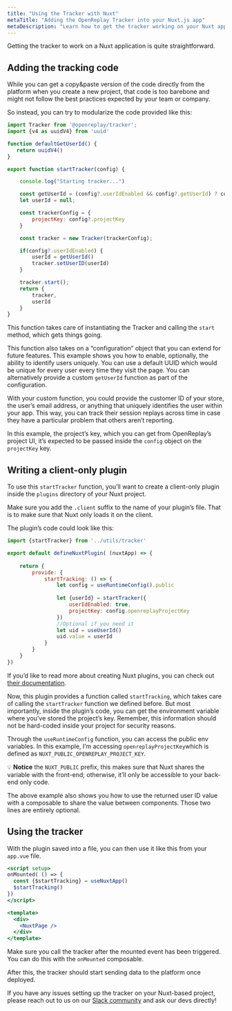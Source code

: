 ```yaml
---
title: "Using the Tracker with Nuxt"
metaTitle: "Adding the OpenReplay Tracker into your Nuxt.js app"
metaDescription: "Learn how to get the tracker working on your Nuxt application"
---
```

Getting the tracker to work on a Nuxt application is quite straightforward. 

## Adding the tracking code

While you can get a copy&paste version of the code directly from the platform when you create a new project, that code is too barebone and might not follow the best practices expected by your team or company.

So instead, you can try to modularize the code provided like this:

```jsx
import Tracker from '@openreplay/tracker';
import {v4 as uuidV4} from 'uuid'

function defaultGetUserId() {
   return uuidV4() 
}

export function startTracker(config) {

    console.log("Starting tracker...")

    const getUserId = (config?.userIdEnabled && config?.getUserId) ? config.getUserId : defaultGetUserId
    let userId = null;

    const trackerConfig = {
        projectKey: config?.projectKey
    }

    const tracker = new Tracker(trackerConfig);

    if(config?.userIdEnabled) {
        userId = getUserId()
        tracker.setUserID(userId)
    }

    tracker.start();
    return {
        tracker,
        userId
    }
}
```

This function takes care of instantiating the Tracker and calling the `start` method, which gets things going.

This function also takes on a “configuration” object that you can extend for future features. This example shows you how to enable, optionally, the ability to identify users uniquely. You can use a default UUID which would be unique for every user every time they visit the page. You can alternatively provide a custom `getUserId` function as part of the configuration. 

With your custom function, you could provide the customer ID of your store, the user’s email address, or anything that uniquely identifies the user within your app. This way, you can track their session replays across time in case they have a particular problem that others aren’t reporting.

In this example, the project’s key, which you can get from OpenReplay’s project UI, it’s expected to be passed inside the `config` object on the `projectKey` key.

## Writing a client-only plugin

To use this `startTracker` function, you’ll want to create a client-only plugin inside the `plugins` directory of your Nuxt project.

Make sure you add the `.client` suffix to the name of your plugin’s file. That is to make sure that Nuxt only loads it on the client.

The plugin’s code could look like this:

```jsx
import {startTracker} from '../utils/tracker'

export default defineNuxtPlugin( (nuxtApp) => {
    
    return {
        provide: {
            startTracking: () => {
                let config = useRuntimeConfig().public
                
                let {userId} = startTracker({
                    userIdEnabled: true,
                    projectKey: config.openreplayProjectKey
                })
                //Optional if you need it
                let uid = useUserId()
                uid.value = userId
            }
        }
    }
})
```

If you’d like to read more about creating Nuxt plugins, you can check out [their documentation](https://v3.nuxtjs.org/guide/directory-structure/plugins).

Now, this plugin provides a function called `startTracking`, which takes care of calling the `startTracker` function we defined before. But most importantly, inside the plugin’s code, you can get the environment variable where you’ve stored the project’s key. Remember, this information should not be hard-coded inside your project for security reasons.

Through the `useRuntimeConfig` function, you can access the public env variables. In this example, I’m accessing `openreplayProjectKey`which is defined as `NUXT_PUBLIC_OPENREPLAY_PROJECT_KEY`. 

💡 **Notice** the `NUXT_PUBLIC` prefix, this makes sure that Nuxt shares the variable with the front-end; otherwise, it’ll only be accessible to your back-end only code.

The above example also shows you how to use the returned user ID value with a composable to share the value between components. Those two lines are entirely optional.

## Using the tracker

With the plugin saved into a file, you can then use it like this from your `app.vue` file.

```jsx
<script setup>
onMounted( () => {
  const {$startTracking} = useNuxtApp()
  $startTracking()
})
</script>

<template>
  <div>
    <NuxtPage />
  </div>
</template>
```

Make sure you call the tracker after the mounted event has been triggered. You can do this with the `onMounted` composable.

After this, the tracker should start sending data to the platform once deployed.

If you have any issues setting up the tracker on your Nuxt-based project, please reach out to us on our [Slack community](https://slack.openreplay.com/) and ask our devs directly!